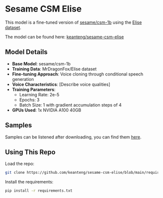 # Sesame CSM Elise

This model is a fine-tuned version of [sesame/csm-1b](https://huggingface.co/sesame/csm-1b) using the [Elise dataset](https://huggingface.co/datasets/MrDragonFox/Elise).

The model can be found here: [keanteng/sesame-csm-elise](https://huggingface.co/keanteng/sesame-csm-elise)

## Model Details
- **Base Model**: sesame/csm-1b
- **Training Data**: MrDragonFox/Elise dataset
- **Fine-tuning Approach**: Voice cloning through conditional speech generation
- **Voice Characteristics**: [Describe voice qualities]
- **Training Parameters**: 
  - Learning Rate: 2e-5
  - Epochs: 3
  - Batch Size: 1 with gradient accumulation steps of 4
- **GPUs Used**: 1x NVIDIA A100 40GB

## Samples

Samples can be listened after downloading, you can find them [here](https://huggingface.co/keanteng/sesame-csm-elise/tree/main/inference).


## Using This Repo

Load the repo:

```bash
git clone https://github.com/keanteng/sesame-csm-elise/blob/main/requirements.txt
```

Install the requirements:

```bash
pip install -r requirements.txt
```
